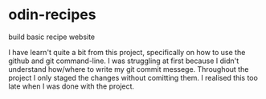 # odin-recipes
build basic recipe website

I have learn't quite a bit from this project, specifically on how to use the github and git command-line. I was struggling at first because I didn't understand how/where to write my git commit messege. Throughout the project I only staged the changes without comitting them. I realised this too late when I was done with the project.